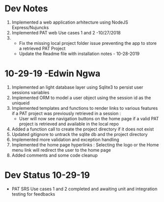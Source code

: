  # Dev Notes
1.  Implemented  a web application arhitecture using NodeJS Express/Nujuncks 
2.  Implemented PAT web Use cases 1 and 2 -10/27/2018
3.  - Fix the missing local project folder issue preventing the app to store a retrieved PAT Project
    - Update the Readme file with installation notes - 10-28-2019 

# 10-29-19 -Edwin Ngwa 
1. Implemented an light database layer using Sqlite3 to persist user sessions variables
2. Implemented ORM to model a user object using the session id as the uniqueid
3. Implemented templates and functions to render links to various features if a PAT project was previously retrieved in a session : 
   -  User will now see navigation buttons on the home page if a valid PAT project is retrieved and available in the local repo    
4. Added a function call to create the project directory if it does not exist
5. Updated gitignore to untrack the sqlite db and the project directory
7. Implemented more validation and  exception handling 
8. Implemented the home page hyperlinks : Selecting the logo or the Home menu link  will redirect the user to the home page
6. Added comments and some code cleanup 


# Dev Status 10-29-19
- PAT SRS Use cases 1 and 2 completed and awaiting unit and integration testing for feedbacks 
